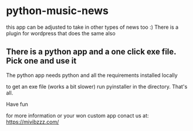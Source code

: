 # python-music-news
this app can be adjusted to take in other types of news too :) There is a plugin for wordpress that does the same also
## There is a python app and a one click exe file. Pick one and use it

The python app needs python and all the requirements installed locally

to get an exe file (works a bit slower) run pyinstaller in the directory. That's all. 

Have fun

for more information or your won custom app conact us at: https://mivibzzz.com/
